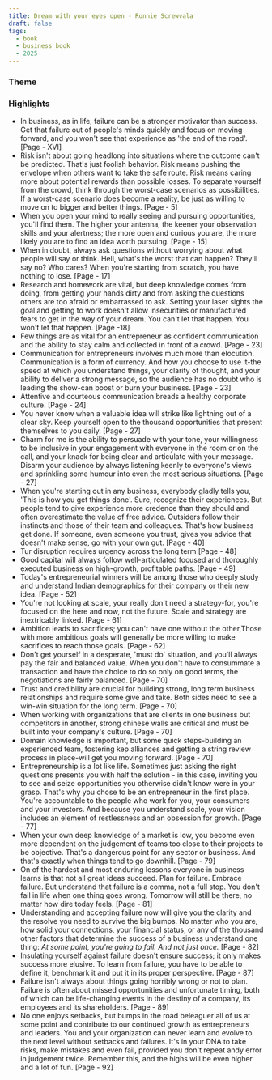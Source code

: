 ```yaml
---
title: Dream with your eyes open - Ronnie Screwvala
draft: false
tags:
  - book
  - business_book
  - 2025
---
```


### Theme


### Highlights

- In business, as in life, failure can be a stronger motivator than success. Get that failure out of people's minds quickly and focus on moving forward, and you won't see that experience as 'the end of the road'. [Page - XVI]
- Risk isn't about going headlong into situations where the outcome can't be predicted. That's just foolish behavior. Risk means pushing the envelope when others want to take the safe route. Risk means caring more about potential rewards than possible losses. To separate yourself from the crowd, think through the worst-case scenarios as possibilities. If a worst-case scenario does become a reality, be just as willing to move on to bigger and better things. [Page - 5]
- When you open your mind to really seeing and pursuing opportunities, you'll find them. The higher your antenna, the keener your observation skills and your alertness; the more open and curious you are, the more likely you are to find an idea worth pursuing. [Page - 15]
- When in doubt, always ask questions without worrying about what people will say or think. Hell, what's the worst that can happen? They'll say no? Who cares? When you're starting from scratch, you have nothing to lose. [Page - 17]
- Research and  homework are vital, but deep knowledge comes from doing, from getting your hands dirty and from asking the questions others are too afraid or embarrassed to ask. Setting your laser sights the goal and getting to work doesn't allow insecurities or manufactured fears to get in the way of your dream. You can't let that happen. You won't let that happen. [Page -18]
- Few things are as vital for an entrepreneur as confident communication and the ability to stay calm and collected in front of a crowd. [Page - 23]
- Communication for entrepreneurs involves much more than elocution. Communication is a form of currency. And how you choose to use it-the speed at which you understand things, your clarity of thought, and your ability to deliver a strong message, so the audience has no doubt who is leading the show-can boost or burn your business. [Page - 23]
- Attentive and courteous communication breads a healthy corporate culture. [Page - 24]
- You never know when a valuable idea will strike like lightning out of a clear sky. Keep yourself open to the thousand opportunities that present themselves to you daily. [Page - 27]
- Charm for me is the ability to persuade with your tone, your willingness to be inclusive in your engagement with everyone in the room or on the call, and your knack for being clear and articulate with your message. Disarm your audience by always listening keenly to everyone's views and sprinkling some humour into even the most serious situations. [Page - 27]
- When you're starting out in any business, everybody gladly tells you, 'This is how you get things done'. Sure, recognize their experiences. But people tend to give experience more credence than they should and often overestimate the value of free advice. Outsiders follow their instincts and those of their team and colleagues. That's how business get done. If someone, even someone you trust, gives you advice that doesn't make sense, go with your own gut. [Page - 40]
- Tur disruption requires urgency across the long term [Page - 48]
- Good capital will always follow well-articulated focused and thoroughly executed business on high-growth, profitable paths. [Page - 49]
- Today's entrepreneurial winners will be among those who deeply study and understand Indian demographics for their company or their new idea. [Page - 52]
- You're not looking at scale, your really don't need a strategy-for, you're focused on the here and now, not the future. Scale and strategy are inextricably linked. [Page - 61]
- Ambition leads to sacrifices; you can't have one without the other,Those with more ambitious goals will generally be more willing to make sacrifices to reach those goals. [Page - 62]
- Don't get yourself in a desperate, 'must do' situation, and you'll always pay the fair and balanced value. When you don't have to consummate a transaction and have the choice to do so only on good terms, the negotiations are fairly balanced. [Page - 70]
- Trust and credibility are crucial for building strong, long term business relationships and require some give and take. Both sides need to see a win-win situation for the long term. [Page - 70]
- When working with organizations that are clients in one business but competitors in another, strong chinese walls are critical and must be built into your company's culture. [Page - 70]
- Domain knowledge  is important, but some quick steps-building an experienced team, fostering kep alliances and getting a string review process in place-will get you moving forward. [Page - 70]
- Entrepreneurship is a lot like life. Sometimes just asking the right questions presents you with half the solution - in this case, inviting you to see and seize opportunities you otherwise didn't know were in your grasp. That's why you chose to be an entrepreneur in the first place. You're accountable to the people who work for you, your consumers and your investors. And because you understand scale, your vision includes an element of restlessness and an obsession for growth. [Page - 77]
- When your own deep knowledge of a market is low, you become even more dependent on the judgement of teams too close to their projects to be objective. That's a dangerous point for any sector or business. And that's exactly when things tend to go downhill. [Page - 79]
- On of the hardest and most enduring lessons everyone in business learns is that not all great ideas succeed. Plan for failure. Embrace failure. But understand that failure is a comma, not a full stop. You don't fail in life when one thing goes wrong. Tomorrow will still be there, no matter how dire today feels. [Page - 81]
- Understanding and accepting failure now will give you the clarity and the resolve you need to survive the big bumps. No matter who you are, how solid your connections, your financial status, or any of the thousand other factors that determine the success of a business understand one thing: <i>At some point, you're going to fail. And not just once.</i> [Page - 82]
- Insulating yourself against failure doesn't ensure success; it only makes success more elusive. To learn from failure, you have to be able to define it, benchmark it and put it in its proper perspective. [Page - 87]
- Failure isn't always about things going horribly wrong or not to plan. Failure is often about missed opportunities and unfortunate timing, both of which can be life-changing events in the destiny of a company, its employees and its shareholders. [Page - 89]
- No one enjoys setbacks, but bumps in the road beleaguer all of us at some point and contribute to our continued growth as entrepreneurs and leaders. You and your organization can never learn and evolve to the next level without setbacks and failures. It's in your DNA to take risks, make mistakes and even fail, provided you don't repeat andy error in judgement twice. Remember this, and the highs will be even higher and a lot of fun. [Page - 92]

